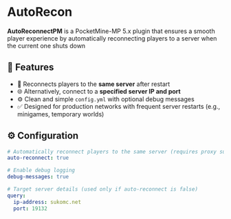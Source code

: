 # AutoRecon

**AutoReconnectPM** is a PocketMine-MP 5.x plugin that ensures a smooth player experience by automatically reconnecting players to a server when the current one shuts down

## 🔧 Features

- 🔁 Reconnects players to the **same server** after restart
- 🌐 Alternatively, connect to a **specified server IP and port**
- ⚙️ Clean and simple `config.yml` with optional debug messages
- ✅ Designed for production networks with frequent server restarts (e.g., minigames, temporary worlds)

## ⚙️ Configuration

```yaml
# Automatically reconnect players to the same server (requires proxy support)
auto-reconnect: true

# Enable debug logging
debug-messages: true

# Target server details (used only if auto-reconnect is false)
query:
  ip-address: sukomc.net
  port: 19132
